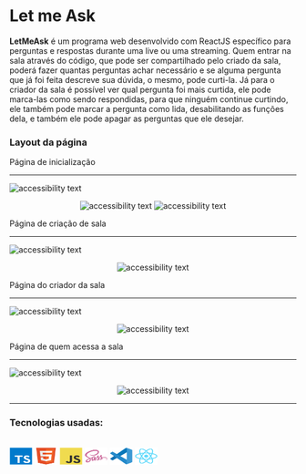 # Let me Ask

**LetMeAsk** é um programa web desenvolvido com ReactJS específico para perguntas e respostas durante uma live ou uma streaming. Quem entrar na sala através do código, que pode ser compartilhado pelo criado da sala, poderá fazer quantas perguntas achar necessário e se alguma pergunta que já foi feita descreve sua dúvida, o mesmo, pode curti-la. Já para o criador da sala é possível ver qual pergunta foi mais curtida, ele pode marca-las como sendo respondidas, para que ninguém continue curtindo, ele também pode marcar a pergunta como lida, desabilitando as funções dela, e também ele pode apagar as perguntas que ele desejar. 

### Layout da página

Página de inicialização
<hr />
<img src="https://user-images.githubusercontent.com/36312795/125847977-61ed3906-07e7-48ac-8f6b-9169a737aced.png" alt="accessibility text">

<p align="center">
  <img src="https://user-images.githubusercontent.com/36312795/125848129-71665370-ae87-4c2a-9c0c-32a3c2fa5bff.png" width="250" alt="accessibility text">
  <img src="https://user-images.githubusercontent.com/36312795/125848140-8b0a0aeb-6923-4166-83e8-971d34c986ff.png" width="250" alt="accessibility text">
</p>


Página de criação de sala 
<hr />
<img src="https://user-images.githubusercontent.com/36312795/125848997-fb70ef73-c718-466e-8b1b-0f7285d56ab6.png" alt="accessibility text">

<p align="center">
  <img src="https://user-images.githubusercontent.com/36312795/125849053-1a0dac92-c88a-424b-b51e-dd298f7ee7c7.png" width="250" alt="accessibility text">
</p>

Página do criador da sala 
<hr />
<img src="https://user-images.githubusercontent.com/36312795/125850877-44d80e5a-ce5c-460f-9691-75d04ffd6dd3.png" alt="accessibility text">
<p align="center">
  <img src="https://user-images.githubusercontent.com/36312795/125849385-69dab693-2155-42db-a49a-b81f43aba986.png" width="250" alt="accessibility text">
</p>

Página de quem acessa a sala
<hr />
<img src="https://user-images.githubusercontent.com/36312795/125849570-7277c656-fb47-4483-ba80-ff3f13964f88.png" alt="accessibility text">
<p align="center">
  <img src="https://user-images.githubusercontent.com/36312795/125849648-19596841-3137-49ce-9273-2bfd8ae47613.png" width="250" alt="accessibility text">
</p>

<hr />

<h3>Tecnologias usadas:</h3>
   
<div style="display: inline_block"><br>
  <img align="center" alt="New-Jv" height="30" width="40" src="https://raw.githubusercontent.com/devicons/devicon/master/icons/typescript/typescript-original.svg">
  <img align="center" alt="New-Sp" height="30" width="40" src="https://raw.githubusercontent.com/devicons/devicon/master/icons/html5/html5-original.svg">
  <img align="center" alt="New-Jv" height="30" width="40" src="https://raw.githubusercontent.com/devicons/devicon/master/icons/javascript/javascript-original.svg">
  <img align="center" alt="New-Jv" height="30" width="40" src="https://raw.githubusercontent.com/devicons/devicon/master/icons/sass/sass-original.svg">
  <img align="center" alt="New-Gh" height="30" width="40" src="https://raw.githubusercontent.com/devicons/devicon/master/icons/vscode/vscode-original.svg">
  <img align="center" alt="New-Gh" height="30" width="40" src="https://github.com/devicons/devicon/blob/master/icons/react/react-original.svg">
</div>
